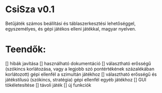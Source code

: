 # CsiSza v0.1

Betűjáték számos beállítási és táblaszerkesztési lehetőséggel, egyszemélyes,
és gépi játékos elleni játékkal, magyar nyelven.



# Teendők:
  [] hibák javítása
  [] használható dokumentáció
  [] választható erősségű (szókincs korlátozása, vagy a legjobb szó pontértékének százalékában
     korlátozott) gépi ellenfél a szimultán játékhoz
  [] választható erősségű és játékstílusú (szókincs, stratégia) gépi ellenfél egyéb játékhoz
  [] GUI tökéletesítése
  [] távoli játék
  [] új funkciók


